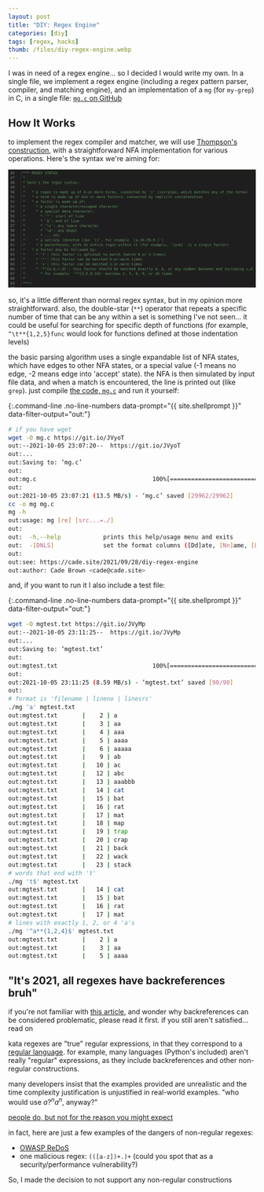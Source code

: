 ```yaml
---
layout: post
title: "DIY: Regex Engine"
categories: [diy]
tags: [regex, hacks]
thumb: /files/diy-regex-engine.webp
---
```


I was in need of a regex engine... so I decided I would write my own. In a single file, we implement a regex engine (including a regex pattern parser, compiler, and matching engine), and an implementation of a `mg` (for `my-grep`) in C, in a single file: [`mg.c` on GitHub](https://gist.github.com/CadeBrown/a949ed37fe15022c101cfe92f7abc72f)

<!--more-->

## How It Works

to implement the regex compiler and matcher, we will use [Thompson's construction](https://en.wikipedia.org/wiki/Thompson%27s_construction), with a straightforward NFA implementation for various operations. Here's the syntax we're aiming for:

![comment block](/files/diy-regex-engine.webp)

so, it's a little different than normal regex syntax, but in my opinion more straightforward. also, the double-star (`**`) operator that repeats a specific number of time that can be any within a set is something I've not seen... it could be useful for searching for specific depth of functions (for example, `^\t**{1,2,5}func` would look for functions defined at those indentation levels)

the basic parsing algorithm uses a single expandable list of NFA states, which have edges to other NFA states, or a special value (-1 means no edge, -2 means edge into 'accept' state). the NFA is then simulated by input file data, and when a match is encountered, the line is printed out (like `grep`). just compile [the code, `mg.c`](https://gist.github.com/CadeBrown/a949ed37fe15022c101cfe92f7abc72f) and run it yourself:


{:.command-line .no-line-numbers data-prompt="{{ site.shellprompt }}" data-filter-output="out:"}
```bash
# if you have wget
wget -O mg.c https://git.io/JVyoT
out:--2021-10-05 23:07:20--  https://git.io/JVyoT
out:...
out:Saving to: ‘mg.c’
out:
out:mg.c                                 100%[====================================================================>]  29.26K  --.-KB/s    in 0.002s  
out:
out:2021-10-05 23:07:21 (13.5 MB/s) - ‘mg.c’ saved [29962/29962]
cc -o mg mg.c
mg -h
out:usage: mg [re] [src...=./]
out:
out:  -h,--help            prints this help/usage menu and exits
out:  -[DNLS]              set the format columns ([Dd]ate, [Nn]ame, [Ll]ineno, [Ss]ource)
out:
out:see: https://cade.site/2021/09/28/diy-regex-engine
out:author: Cade Brown <cade@cade.site>
```

and, if you want to run it I also include a test file:

{:.command-line .no-line-numbers data-prompt="{{ site.shellprompt }}" data-filter-output="out:"}
```bash
wget -O mgtest.txt https://git.io/JVyMp
out:--2021-10-05 23:11:25--  https://git.io/JVyMp
out:...
out:Saving to: ‘mgtest.txt’
out:
out:mgtest.txt                           100%[====================================================================>]      90  --.-KB/s    in 0s      
out:
out:2021-10-05 23:11:25 (8.59 MB/s) - ‘mgtest.txt’ saved [90/90]
out:
# format is 'filename | lineno | linesrc'
./mg 'a' mgtest.txt                                                                                                                         ─╯
out:mgtest.txt       |    2 | a
out:mgtest.txt       |    3 | aa
out:mgtest.txt       |    4 | aaa
out:mgtest.txt       |    5 | aaaa
out:mgtest.txt       |    6 | aaaaa
out:mgtest.txt       |    9 | ab
out:mgtest.txt       |   10 | ac
out:mgtest.txt       |   12 | abc
out:mgtest.txt       |   13 | aaabbb
out:mgtest.txt       |   14 | cat
out:mgtest.txt       |   15 | bat
out:mgtest.txt       |   16 | rat
out:mgtest.txt       |   17 | mat
out:mgtest.txt       |   18 | map
out:mgtest.txt       |   19 | trap
out:mgtest.txt       |   20 | crap
out:mgtest.txt       |   21 | back
out:mgtest.txt       |   22 | wack
out:mgtest.txt       |   23 | stack
# words that end with 't'
./mg 't$' mgtest.txt                                                                                                                        ─╯
out:mgtest.txt       |   14 | cat
out:mgtest.txt       |   15 | bat
out:mgtest.txt       |   16 | rat
out:mgtest.txt       |   17 | mat
# lines with exactly 1, 2, or 4 'a's
./mg '^a**{1,2,4}$' mgtest.txt                                                                                                                        ─╯
out:mgtest.txt       |    2 | a
out:mgtest.txt       |    3 | aa
out:mgtest.txt       |    5 | aaaa
```

## "It's 2021, all regexes have backreferences bruh"

if you're not familiar with [this article](https://swtch.com/~rsc/regexp/regexp1.html), and wonder why backreferences can be considered problematic, please read it first. if you still aren't satisfied... read on

kata regexes are "true" regular expressions, in that they correspond to a [regular language](https://en.wikipedia.org/wiki/Regular_language). for example, many languages (Python's included) aren't really "regular" expressions, as they include backreferences and other non-regular constructions.

many developers insist that the examples provided are unrealistic and the time complexity justification is unjustified in real-world examples. "who would use $a?^na^n$, anyway?"

[people do, but not for the reason you might expect](https://en.wikipedia.org/wiki/ReDoS)

in fact, here are just a few examples of the dangers of non-regular regexes:

  * [OWASP ReDoS](https://owasp.org/www-community/attacks/Regular_expression_Denial_of_Service_-_ReDoS)
  * one malicious regex: `(([a-z])+.)+` (could you spot that as a security/performance vulnerability?)

So, I made the decision to not support any non-regular constructions


